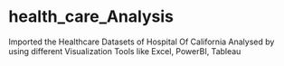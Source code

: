 # health_care_Analysis
Imported the Healthcare Datasets of Hospital Of California Analysed by using different Visualization Tools like Excel, PowerBI, Tableau
